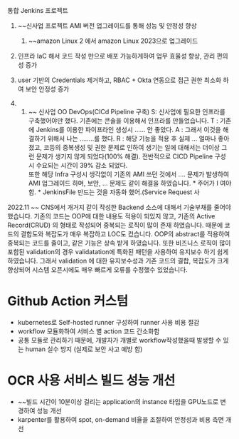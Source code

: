 통합 Jenkins 프로젝트
1. ~~신사업 프로젝트 AMI 버전 업그레이드를 통해 성능 및 안정성 향상
	1. ~~amazon Linux 2 에서 amazon Linux 2023으로 업그레이드
2. 인프라 IaC 해서 코드 작성 만으로 배포 가능하게하여 업무 효율성 향상, 관리 편의성 증가
3. user 기반의 Credentials 제거하고, RBAC + Okta 연동으로 접근 권한 최소화 하여 보안 안정성 증가

2023. 01. ~~ 신사업 OO DevOps(CICd Pipeline 구축)
	S: 신사업에 필요한 인프라를 구축했어야만 했다. 기존에는 콘솔을 이용해서 인프라를 만들었습니다. 
	T : 기존에 Jenkins를 이용한 파이프라인 생성시 ...... 안 좋았다. 
	A : 그래서 이것을 해결하기 위해서 나는 ........를 했다. 
	R : 해당 기능을 적용 후 실제 ... 얼마나 좋아졌고, 코등의 중복생성 및 권한 문제로 인하여 생기는 일에 대해서는 더이상 그런 문제가 생기지 않게 되었다(100% 해결). 전반적으로 CICD Pipeline 구성시 수요되는 시간이 39% 감소 되었다.  
	또한 해당 Infra 구성시 생각없이 기존의 AMI 쓰던 것에서 .... 문제가 발생하여 AMI 업그레이드 하며, 보안, ... 문제도 같이 해결을 하였습니다.   * 주어가 I 여야함. * JenkinsFile 만드는 것을 자동화 했어.(Service Request
    사

2022.11 ~~
CNS에서 개거지 같이 작성한 Backend 소스에 대해서 기술부채를 줄어야 했습니다. 기존의 코드는 OOP에 대한 내용도 적용이 되있지 않고, 기존의 Active Record(CRUD) 의 형태로 작성되어 중복되는 로직이 많이 존재 하였습니다. 때문에 코드의 결합도와 복잡도가 매우 복잡하고 LOC도 컸습니다. OOP의 abstract를 적용하여 중복되는 코드를 줄이고, 같은 기능은 상속 받게 하였습니다. 또한 비즈니스 로직이 많이 포함된 validation의 경우 validatation에 특화된 패턴을 사용하여 유지보수 하기 쉽게 하였습니다. 그래서 validation 에 대한 유지보수성과 기존 코드의 결합, 복잡도가 크게 향상되어 시스템 오픈시에도 매우 빠르게 오류를 수정했수 있었습니다.

# Github Action 커스텀
- kubernetes로 Self-hosted runner 구성하여 runner 사용 비용 절감
- workflow 모듈화하여 서비스 별 action 코드 간소화함
-  공통 모듈로 관리하기 때문에, 개발자가 개별로 workflow작성했을때 발생할 수 있는 human 실수 방지 (실제로 보안 사고 예방 함)

# OCR 사용 서비스 빌드 성능 개선
- ~~빌드 시간이 10분이상 걸리는 application의 instance 타입을 GPU노드로 변경하여 성능 개선
- karpenter를 활용하여 spot, on-demand 비율을 조절하여 안정성과 비용 측면 개선